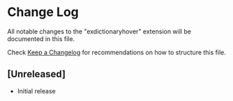 # Change Log

All notable changes to the "exdictionaryhover" extension will be documented in this file.

Check [Keep a Changelog](http://keepachangelog.com/) for recommendations on how to structure this file.

## [Unreleased]

- Initial release